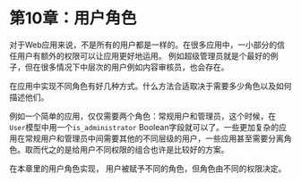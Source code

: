 # 第10章：用户角色

对于Web应用来说，不是所有的用户都是一样的。在很多应用中，一小部分的信任用户有额外的权限可以让应用更好地运用。
例如超级管理员就是个最好的例子，但在很多情况下中层次的用户例如内容审核员，也会存在。

在应用中实现不同角色有好几种方式。什么方法合适取决于需要多少角色以及如何描述他们。

例如一个简单的应用，仅仅需要两个角色：常规用户和管理员，这个时候，在`User`模型中用一个`is_administrator` Boolean字段就可以了。一些更加复杂的应用在常规用户和管理员中间需要其他的不同层级的用户，一些应用甚至需要分离角色。取而代之的是给用户不同权限的组合也许是比较好的方案。

在本章里的用户角色实现，
用户被赋予不同的角色，但角色由不同的权限决定。

